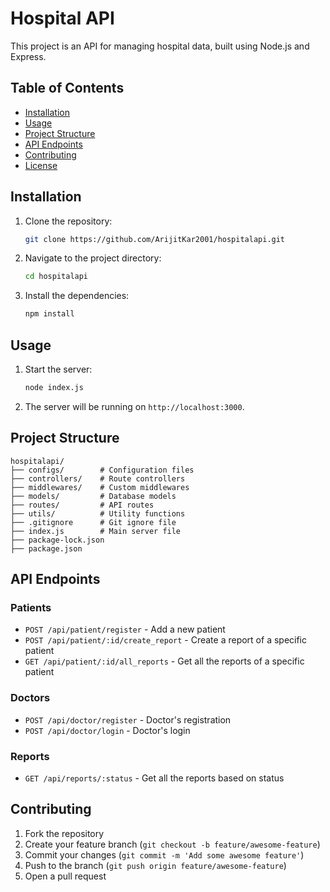 
# Hospital API

This project is an API for managing hospital data, built using Node.js and Express.

## Table of Contents
- [Installation](#installation)
- [Usage](#usage)
- [Project Structure](#project-structure)
- [API Endpoints](#api-endpoints)
- [Contributing](#contributing)
- [License](#license)

## Installation

1. Clone the repository:
   ```bash
   git clone https://github.com/ArijitKar2001/hospitalapi.git
   ```
2. Navigate to the project directory:
   ```bash
   cd hospitalapi
   ```
3. Install the dependencies:
   ```bash
   npm install
   ```

## Usage

1. Start the server:
   ```bash
   node index.js
   ```
2. The server will be running on `http://localhost:3000`.

## Project Structure

```
hospitalapi/
├── configs/        # Configuration files
├── controllers/    # Route controllers
├── middlewares/    # Custom middlewares
├── models/         # Database models
├── routes/         # API routes
├── utils/          # Utility functions
├── .gitignore      # Git ignore file
├── index.js        # Main server file
├── package-lock.json
├── package.json
```

## API Endpoints

### Patients
- `POST /api/patient/register` - Add a new patient
- `POST /api/patient/:id/create_report` - Create a report of a specific patient
- `GET /api/patient/:id/all_reports` - Get all the reports of a specific patient

### Doctors
- `POST /api/doctor/register` - Doctor's registration
- `POST /api/doctor/login` - Doctor's login

### Reports
- `GET /api/reports/:status` - Get all the reports based on status

## Contributing

1. Fork the repository
2. Create your feature branch (`git checkout -b feature/awesome-feature`)
3. Commit your changes (`git commit -m 'Add some awesome feature'`)
4. Push to the branch (`git push origin feature/awesome-feature`)
5. Open a pull request
